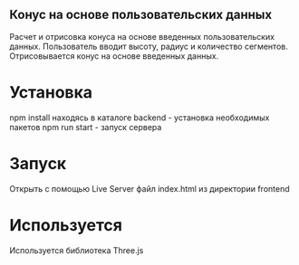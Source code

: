 ## Конус на основе пользовательских данных

Расчет и отрисовка конуса на основе введенных пользовательских данных.
Пользователь вводит высоту, радиус и количество сегментов.
Отрисовывается конус на основе введенных данных.

# Установка

npm install находясь в каталоге backend - установка необходимых пакетов
npm run start - запуск сервера

# Запуск

Открыть с помощью Live Server файл index.html из директории frontend

# Используется

Используется библиотека Three.js
